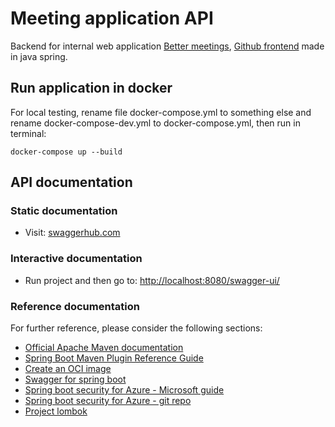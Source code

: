 # Meeting application API
Backend for internal web application [Better meetings](https://bettermeetings.ideas-d.ersteapps.com/), [Github frontend](https://github.com/sHyben/meeting-app-react) made in java spring. 
## Run application in docker
For local testing, rename file docker-compose.yml to something else and rename docker-compose-dev.yml to docker-compose.yml, then run in terminal:
```
docker-compose up --build
```

## API documentation

### Static documentation

* Visit: [swaggerhub.com](https://app.swaggerhub.com/apis/einnovations/meeting-app-documentation/1.0)


### Interactive documentation

* Run project and then go to: [http://localhost:8080/swagger-ui/](http://localhost:8080/swagger-ui/)

### Reference documentation

For further reference, please consider the following sections:

* [Official Apache Maven documentation](https://maven.apache.org/guides/index.html)
* [Spring Boot Maven Plugin Reference Guide](https://docs.spring.io/spring-boot/docs/2.6.6/maven-plugin/reference/html/)
* [Create an OCI image](https://docs.spring.io/spring-boot/docs/2.6.6/maven-plugin/reference/html/#build-image)
* [Swagger for spring boot](https://www.baeldung.com/swagger-2-documentation-for-spring-rest-api)
* [Spring boot security for Azure - Microsoft guide](https://docs.microsoft.com/en-us/azure/developer/java/spring-framework/spring-boot-starter-for-azure-active-directory-developer-guide)
* [Spring boot security for Azure - git repo](https://github.com/Azure-Samples/azure-spring-boot-samples/tree/spring-cloud-azure_4.0.0/aad/spring-cloud-azure-starter-active-directory/web-client-access-resource-server/aad-resource-server)
* [Project lombok](https://projectlombok.org/)
